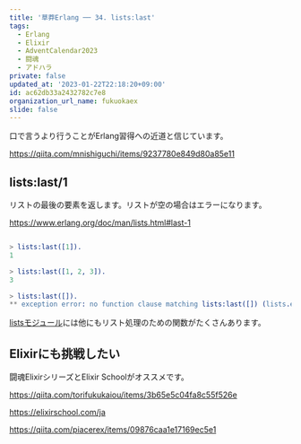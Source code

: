 ```yaml
---
title: '草莽Erlang ── 34. lists:last'
tags:
  - Erlang
  - Elixir
  - AdventCalendar2023
  - 闘魂
  - アドハラ
private: false
updated_at: '2023-01-22T22:18:20+09:00'
id: ac62db33a2432782c7e8
organization_url_name: fukuokaex
slide: false
---
```

口で言うより行うことがErlang習得への近道と信じています。

https://qiita.com/mnishiguchi/items/9237780e849d80a85e11

## lists:last/1

リストの最後の要素を返します。リストが空の場合はエラーになります。

https://www.erlang.org/doc/man/lists.html#last-1 

```erlang

> lists:last([1]).
1

> lists:last([1, 2, 3]).
3

> lists:last([]).
** exception error: no function clause matching lists:last([]) (lists.erl, line 256)
```

[listsモジュール](https://www.erlang.org/doc/man/lists.html)には他にもリスト処理のための関数がたくさんあります。

## Elixirにも挑戦したい

闘魂ElixirシリーズとElixir Schoolがオススメです。

https://qiita.com/torifukukaiou/items/3b65e5c04fa8c55f526e

https://elixirschool.com/ja

https://qiita.com/piacerex/items/09876caa1e17169ec5e1
